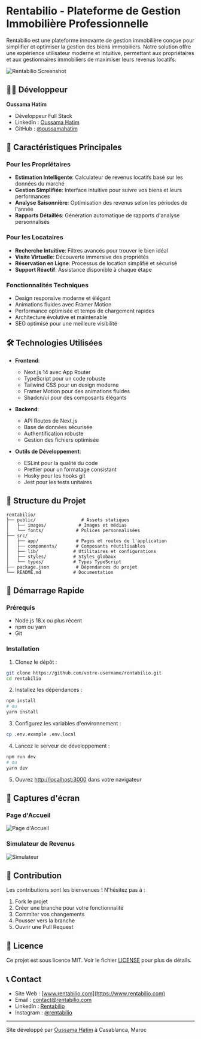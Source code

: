 # Rentabilio - Plateforme de Gestion Immobilière Professionnelle

Rentabilio est une plateforme innovante de gestion immobilière conçue pour simplifier et optimiser la gestion des biens immobiliers. Notre solution offre une expérience utilisateur moderne et intuitive, permettant aux propriétaires et aux gestionnaires immobiliers de maximiser leurs revenus locatifs.

![Rentabilio Screenshot](public/images/hero-property.jpg)

## 👨‍💻 Développeur

**Oussama Hatim**
- Développeur Full Stack
- LinkedIn : [Oussama Hatim](https://www.linkedin.com/in/oussamahatim/)
- GitHub : [@oussamahatim](https://github.com/Oushtm)

## 🌟 Caractéristiques Principales

### Pour les Propriétaires
- **Estimation Intelligente**: Calculateur de revenus locatifs basé sur les données du marché
- **Gestion Simplifiée**: Interface intuitive pour suivre vos biens et leurs performances
- **Analyse Saisonnière**: Optimisation des revenus selon les périodes de l'année
- **Rapports Détaillés**: Génération automatique de rapports d'analyse personnalisés

### Pour les Locataires
- **Recherche Intuitive**: Filtres avancés pour trouver le bien idéal
- **Visite Virtuelle**: Découverte immersive des propriétés
- **Réservation en Ligne**: Processus de location simplifié et sécurisé
- **Support Réactif**: Assistance disponible à chaque étape

### Fonctionnalités Techniques
- Design responsive moderne et élégant
- Animations fluides avec Framer Motion
- Performance optimisée et temps de chargement rapides
- Architecture évolutive et maintenable
- SEO optimisé pour une meilleure visibilité

## 🛠 Technologies Utilisées

- **Frontend**:
  - Next.js 14 avec App Router
  - TypeScript pour un code robuste
  - Tailwind CSS pour un design moderne
  - Framer Motion pour des animations fluides
  - Shadcn/ui pour des composants élégants

- **Backend**:
  - API Routes de Next.js
  - Base de données sécurisée
  - Authentification robuste
  - Gestion des fichiers optimisée

- **Outils de Développement**:
  - ESLint pour la qualité du code
  - Prettier pour un formatage consistant
  - Husky pour les hooks git
  - Jest pour les tests unitaires

## 📁 Structure du Projet

```
rentabilio/
├── public/                 # Assets statiques
│   ├── images/            # Images et médias
│   └── fonts/            # Polices personnalisées
├── src/
│   ├── app/              # Pages et routes de l'application
│   ├── components/       # Composants réutilisables
│   ├── lib/             # Utilitaires et configurations
│   ├── styles/          # Styles globaux
│   └── types/           # Types TypeScript
├── package.json          # Dépendances du projet
└── README.md            # Documentation
```

## 🚀 Démarrage Rapide

### Prérequis
- Node.js 18.x ou plus récent
- npm ou yarn
- Git

### Installation

1. Clonez le dépôt :
```bash
git clone https://github.com/votre-username/rentabilio.git
cd rentabilio
```

2. Installez les dépendances :
```bash
npm install
# ou
yarn install
```

3. Configurez les variables d'environnement :
```bash
cp .env.example .env.local
```

4. Lancez le serveur de développement :
```bash
npm run dev
# ou
yarn dev
```

5. Ouvrez [http://localhost:3000](http://localhost:3000) dans votre navigateur

## 📱 Captures d'écran

### Page d'Accueil
![Page d'Accueil](public/images/welcome-home.jpg)

### Simulateur de Revenus
![Simulateur](public/images/hero-property.jpg)

## 🤝 Contribution

Les contributions sont les bienvenues ! N'hésitez pas à :
1. Fork le projet
2. Créer une branche pour votre fonctionnalité
3. Commiter vos changements
4. Pousser vers la branche
5. Ouvrir une Pull Request

## 📄 Licence

Ce projet est sous licence MIT. Voir le fichier [LICENSE](LICENSE) pour plus de détails.

## 📞 Contact

- Site Web : [www.rentabilio.com](https://www.rentabilio.com)
- Email : contact@rentabilio.com
- LinkedIn : [Rentabilio](https://www.linkedin.com/company/rentabilio)
- Instagram : [@rentabilio](https://www.instagram.com/rentabilio)

---

Site développé par [Oussama Hatim](https://www.linkedin.com/in/oussamahatim/) à Casablanca, Maroc 
